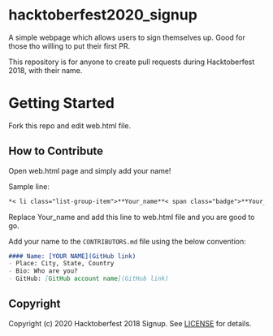# hacktoberfest2020_signup
A simple webpage which allows users to sign themselves up. Good for those tho willing to put their first PR.

This repository is for anyone to create pull requests during Hacktoberfest 2018, with their name. 

# Getting Started

Fork this repo and edit web.html file.

## How to Contribute

Open web.html page and simply add your name!

Sample line:<br>
```markdown
*< li class="list-group-item">**Your_name**< span class="badge">**Your_number**< /span>< /li >*
```

Replace Your_name and add this line to web.html file and you are good to go. 

Add your name to the `CONTRIBUTORS.md` file using the below convention:

```markdown
#### Name: [YOUR NAME](GitHub link)
- Place: City, State, Country
- Bio: Who are you?
- GitHub: [GitHub account name](GitHub link)
```

## Copyright

Copyright (c) 2020 Hacktoberfest 2018 Signup. See [LICENSE](LICENSE) for details.
